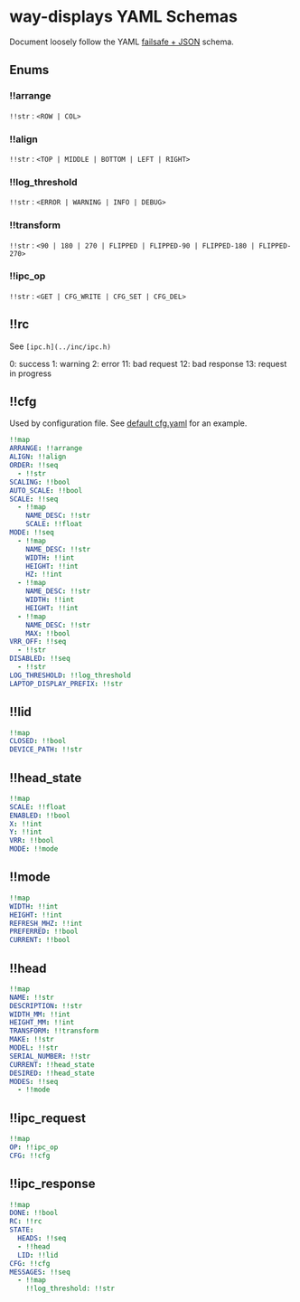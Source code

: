 # way-displays YAML Schemas

Document loosely follow the YAML [failsafe + JSON](https://yaml.org/spec/1.2.2/#chapter-10-recommended-schemas) schema.

## Enums

### !!arrange

`!!str` : `<ROW | COL>`

### !!align

`!!str` : `<TOP | MIDDLE | BOTTOM | LEFT | RIGHT>`

### !!log_threshold

`!!str` : `<ERROR | WARNING | INFO | DEBUG>`

### !!transform

`!!str` : `<90 | 180 | 270 | FLIPPED | FLIPPED-90 | FLIPPED-180 | FLIPPED-270>`

### !!ipc_op

`!!str` : `<GET | CFG_WRITE | CFG_SET | CFG_DEL>`

## !!rc

See `[ipc.h](../inc/ipc.h)`

0: success
1: warning
2: error
11: bad request
12: bad response
13: request in progress

## !!cfg

Used by configuration file. See [default cfg.yaml](../cfg.yaml) for an example.

```yaml
!!map
ARRANGE: !!arrange
ALIGN: !!align
ORDER: !!seq
  - !!str
SCALING: !!bool
AUTO_SCALE: !!bool
SCALE: !!seq
  - !!map
    NAME_DESC: !!str
    SCALE: !!float
MODE: !!seq
  - !!map
    NAME_DESC: !!str
    WIDTH: !!int
    HEIGHT: !!int
    HZ: !!int
  - !!map
    NAME_DESC: !!str
    WIDTH: !!int
    HEIGHT: !!int
  - !!map
    NAME_DESC: !!str
    MAX: !!bool
VRR_OFF: !!seq
  - !!str
DISABLED: !!seq
  - !!str
LOG_THRESHOLD: !!log_threshold
LAPTOP_DISPLAY_PREFIX: !!str
```

## !!lid

```yaml
!!map
CLOSED: !!bool
DEVICE_PATH: !!str
```

## !!head_state

```yaml
!!map
SCALE: !!float
ENABLED: !!bool
X: !!int
Y: !!int
VRR: !!bool
MODE: !!mode
```

## !!mode

```yaml
!!map
WIDTH: !!int
HEIGHT: !!int
REFRESH_MHZ: !!int
PREFERRED: !!bool
CURRENT: !!bool
```

## !!head

```yaml
!!map
NAME: !!str
DESCRIPTION: !!str
WIDTH_MM: !!int
HEIGHT_MM: !!int
TRANSFORM: !!transform
MAKE: !!str
MODEL: !!str
SERIAL_NUMBER: !!str
CURRENT: !!head_state
DESIRED: !!head_state
MODES: !!seq
  - !!mode
```

## !!ipc_request

```yaml
!!map
OP: !!ipc_op
CFG: !!cfg
```

## !!ipc_response

```yaml
!!map
DONE: !!bool
RC: !!rc
STATE:
  HEADS: !!seq
  - !!head
  LID: !!lid
CFG: !!cfg
MESSAGES: !!seq
  - !!map
    !!log_threshold: !!str
```

